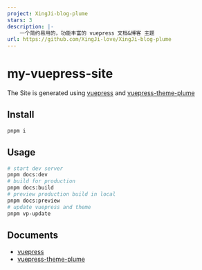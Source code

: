```yaml
---
project: XingJi-blog-plume
stars: 3
description: |-
    一个简约易用的，功能丰富的 vuepress 文档&博客 主题
url: https://github.com/XingJi-love/XingJi-blog-plume
---
```


# my-vuepress-site

The Site is generated using [vuepress](https://vuepress.vuejs.org/) and [vuepress-theme-plume](https://github.com/pengzhanbo/vuepress-theme-plume)

## Install

```sh
pnpm i
```

## Usage

```sh
# start dev server
pnpm docs:dev
# build for production
pnpm docs:build
# preview production build in local
pnpm docs:preview
# update vuepress and theme
pnpm vp-update
```

## Documents

- [vuepress](https://vuepress.vuejs.org/)
- [vuepress-theme-plume](https://theme-plume.vuejs.press/)

